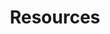 ---
layout: navpage_overview
title: Resources
description: "Your Trusted Partner in Accreditation"  # this is used in the webpage meta-header for search engine display results
permalink: /resources/
breadcrumb: resources
collection_name: resources
---